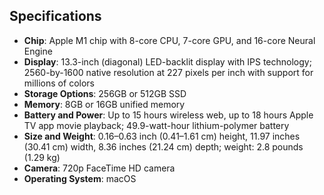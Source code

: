 ## Specifications
- **Chip**: Apple M1 chip with 8-core CPU, 7-core GPU, and 16-core Neural Engine
- **Display**: 13.3-inch (diagonal) LED-backlit display with IPS technology; 2560-by-1600 native resolution at 227 pixels per inch with support for millions of colors
- **Storage Options**: 256GB or 512GB SSD
- **Memory**: 8GB or 16GB unified memory
- **Battery and Power**: Up to 15 hours wireless web, up to 18 hours Apple TV app movie playback; 49.9-watt-hour lithium-polymer battery
- **Size and Weight**: 0.16–0.63 inch (0.41–1.61 cm) height, 11.97 inches (30.41 cm) width, 8.36 inches (21.24 cm) depth; weight: 2.8 pounds (1.29 kg)
- **Camera**: 720p FaceTime HD camera
- **Operating System**: macOS